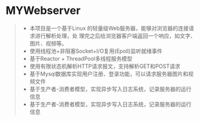 MYWebserver
===============
> * 本项目是一个基于Linux 的轻量级Web服务器，能够对浏览器的连接请求进行解析处理，处
理完之后给浏览器客户端返回一个响应，如文字、图片、视频等。
> * 使用线程池+非阻塞Socket+I/O复用(Epoll)监听就绪事件
> * 基于Reactor + ThreadPool多线程服务模型
> * 使用有限状态机解析HTTP请求报文，支持解析GET和POST请求
> * 基于Mysql数据库实现用户注册、登录功能，可以请求服务器图片和视频文件
> * 基于生产者-消费者模型，实现异步写入日志系统，记录服务器的运行信息
> * 基于生产者-消费者模型，实现异步写入日志系统，记录服务器的运行信息